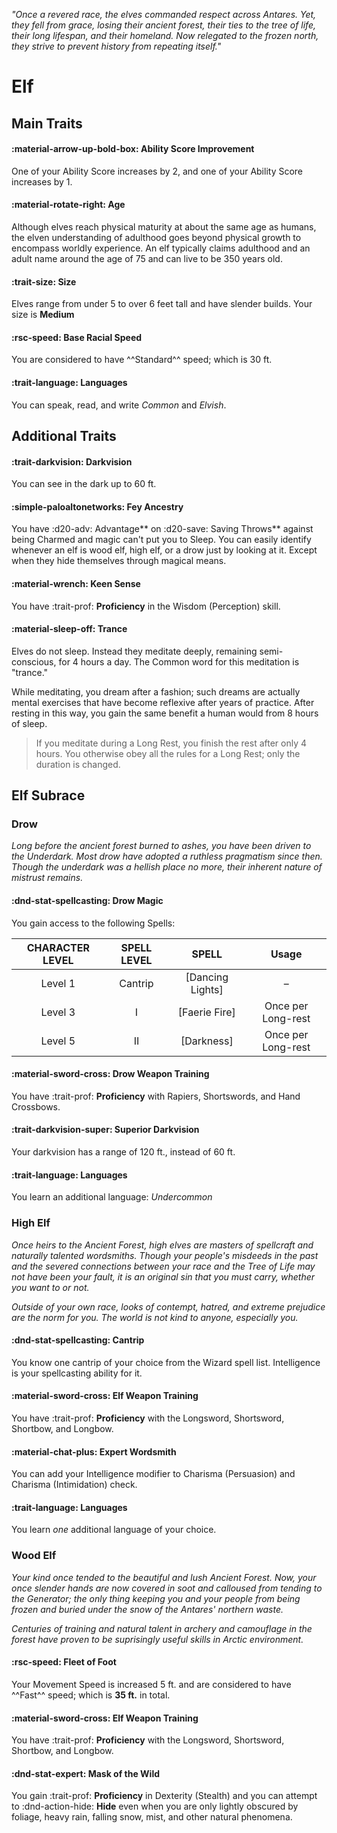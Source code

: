<p style="text-align: center;">

<i>

"Once a revered race, the elves commanded respect across Antares. Yet, they fell from grace, losing their ancient forest, their ties to the tree of life, their long lifespan, and their homeland. Now relegated to the frozen north, they strive to prevent history from repeating itself."

</i>

</p>

# Elf

## Main Traits

#### :material-arrow-up-bold-box: Ability Score Improvement

One of your Ability Score increases by 2, and one of your Ability Score increases by 1.

#### :material-rotate-right: Age

Although elves reach physical maturity at about the same age as humans, the elven understanding of adulthood goes beyond physical growth to encompass worldly experience. An elf typically claims adulthood and an adult name around the age of 75 and can live to be 350 years old.

#### :trait-size: Size

Elves range from under 5 to over 6 feet tall and have slender builds. Your size is **Medium**

#### :rsc-speed: Base Racial Speed

You are considered to have ^^Standard^^ speed; which is 30 ft.

#### :trait-language: Languages

You can speak, read, and write *Common* and *Elvish*.

## Additional Traits

#### :trait-darkvision: Darkvision

You can see in the dark up to 60 ft.

#### :simple-paloaltonetworks: Fey Ancestry

You have :d20-adv: Advantage** on :d20-save: Saving Throws** against being Charmed and magic can't put you to Sleep. You can easily identify whenever an elf is wood elf, high elf, or a drow just by looking at it. Except when they hide themselves through magical means.

#### :material-wrench: Keen Sense

You have :trait-prof: **Proficiency** in the Wisdom (Perception) skill.

#### :material-sleep-off: Trance

Elves do not sleep. Instead they meditate deeply, remaining semi-conscious, for 4 hours a day. The Common word for this meditation is "trance." 

While meditating, you dream after a fashion; such dreams are actually mental exercises that have become reflexive after years of practice. After resting in this way, you gain the same benefit a human would from 8 hours of sleep.

> If you meditate during a Long Rest, you finish the rest after only 4 hours. You otherwise obey all the rules for a Long Rest; only the duration is changed.

## Elf Subrace

### Drow

*Long before the ancient forest burned to ashes, you have been driven to the Underdark. Most drow have adopted a ruthless pragmatism since then. Though the underdark was a hellish place no more, their inherent nature of mistrust remains.*

#### :dnd-stat-spellcasting: Drow Magic

You gain access to the following Spells:

| CHARACTER LEVEL | SPELL LEVEL | SPELL | Usage |
|:---:|:---:|:---:|:---:|
| Level 1 | Cantrip | [Dancing Lights] | – |
| Level 3| I | [Faerie Fire] | Once per Long-rest |
| Level 5| II | [Darkness] | Once per Long-rest |

#### :material-sword-cross: Drow Weapon Training

You have :trait-prof: **Proficiency** with Rapiers, Shortswords, and Hand Crossbows.

#### :trait-darkvision-super: Superior Darkvision

Your darkvision has a range of 120 ft., instead of 60 ft.

#### :trait-language: Languages

You learn an additional language: *Undercommon*

### High Elf

*Once heirs to the Ancient Forest, high elves are masters of spellcraft and naturally talented wordsmiths. Though your people's misdeeds in the past and the severed connections between your race and the Tree of Life may not have been your fault, it is an original sin that you must carry, whether you want to or not.*

*Outside of your own race, looks of contempt, hatred, and extreme prejudice are the norm for you. The world is not kind to anyone, especially you.*

#### :dnd-stat-spellcasting: Cantrip

You know one cantrip of your choice from the Wizard spell list. Intelligence is your spellcasting ability for it.

#### :material-sword-cross: Elf Weapon Training

You have :trait-prof: **Proficiency** with the Longsword, Shortsword, Shortbow, and Longbow.

#### :material-chat-plus: Expert Wordsmith

You can add your Intelligence modifier to Charisma (Persuasion) and Charisma (Intimidation) check.

#### :trait-language: Languages

You learn *one* additional language of your choice.

### Wood Elf

*Your kind once tended to the beautiful and lush Ancient Forest. Now, your once slender hands are now covered in soot and calloused from tending to the Generator; the only thing keeping you and your people from being frozen and buried under the snow of the Antares' northern waste.*

*Centuries of training and natural talent in archery and camouflage in the forest have proven to be suprisingly useful skills in Arctic environment.*

#### :rsc-speed: Fleet of Foot

Your Movement Speed is increased 5 ft. and are considered to have ^^Fast^^ speed; which is **35 ft.** in total.

#### :material-sword-cross: Elf Weapon Training

You have :trait-prof: **Proficiency** with the Longsword, Shortsword, Shortbow, and Longbow.

#### :dnd-stat-expert: Mask of the Wild

You gain :trait-prof: **Proficiency** in Dexterity (Stealth) and you can attempt to :dnd-action-hide: **Hide** even when you are only lightly obscured by foliage, heavy rain, falling snow, mist, and other natural phenomena.
